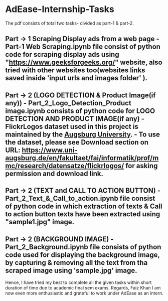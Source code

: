 # AdEase-Internship-Tasks
The pdf consists of total two tasks- divided as part-1 & part-2.

Part -> 1 Scraping Display ads from a web page
    -Part-1 Web Scraping.ipynb file consist of python code for scraping display ads using "https://www.geeksforgeeks.org/" website, also tried with other websites too(websites         links saved inside 'input urls and images folder' ).
--------------------------------------
Part -> 2 (LOGO DETECTION & Product Image(if any))
    - Part_2_Logo_Detection_Product image.ipynb consists of python code for LOGO DETECTION AND PRODUCT IMAGE(if any)
    - FlickrLogos dataset used in this project is maintained by the [Augsburg University](https://www.uni-augsburg.de/en/). 
    - To use the dataset, please see Download section on URL: https://www.uni-augsburg.de/en/fakultaet/fai/informatik/prof/mmc/research/datensatze/flickrlogos/ for asking              permission and download link.
-------------------------------
Part -> 2 (TEXT and CALL TO ACTION BUTTON)
    -Part_2_Text_&_Call_to_action.ipynb file consist of python code in which extraction of texts & Call to action button texts have been extracted using "sample1.jpg" image.
------------------------------------
Part -> 2 (BACKGROUND IMAGE)
    -Part_2_Background.ipynb file consists of python code used for displaying the background image, by capturing & removing all the text from tha scraped image using 'sample.jpg'      image.
-------------------------------------------------------------------
Hence, I have tried my best to complete all the given tasks within short duration of time due to academic final sem exams.
Regards,
Faiz Khan
I am now even more enthusiastic and grateful to work under AdEase as an intern.
